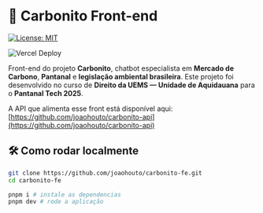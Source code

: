 # 🌿 Carbonito Front-end

[![License: MIT](https://img.shields.io/badge/license-MIT-green.svg)](LICENSE)

![Vercel Deploy](https://deploy-badge.vercel.app/vercel/carbonito)

Front-end do projeto **Carbonito**, chatbot especialista em **Mercado de Carbono**, **Pantanal** e **legislação ambiental brasileira**.
Este projeto foi desenvolvido no curso de **Direito da UEMS — Unidade de Aquidauana** para o **Pantanal Tech 2025**.

A API que alimenta esse front está disponível aqui:
[https://github.com/joaohouto/carbonito-api](https://github.com/joaohouto/carbonito-api)

## 🛠️ Como rodar localmente

```bash
git clone https://github.com/joaohouto/carbonito-fe.git
cd carbonito-fe

pnpm i # instale as dependencias
pnpm dev # rode a aplicação
```
